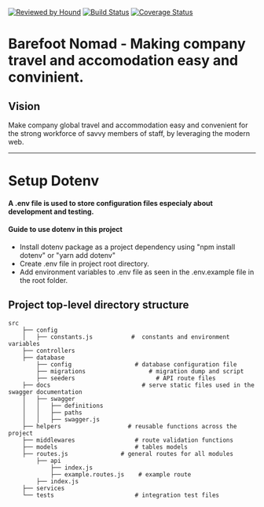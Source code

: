 [![Reviewed by Hound](https://img.shields.io/badge/Reviewed_by-Hound-green.svg)](https://houndci.com) [![Build Status](https://travis-ci.com/andela/nightcrawler-backend.svg?branch=develop)](https://travis-ci.com/andela/nightcrawler-backend) [![Coverage Status](https://coveralls.io/repos/github/andela/nightcrawler-backend/badge.svg?branch=develop)](https://coveralls.io/github/andela/nightcrawler-backend?branch=develop)

# Barefoot Nomad - Making company travel and accomodation easy and convinient.

## Vision

Make company global travel and accommodation easy and convenient for the strong workforce of savvy members of staff, by leveraging the modern web.

---
# Setup Dotenv

#### A .env file is used to store configuration files especialy about development and testing.

#### Guide to use dotenv in this project

- Install dotenv package as a project dependency using "npm install dotenv" or "yarn add dotenv"
- Create .env file in project root directory.
- Add environment variables to .env file as seen in the .env.example file in the root folder.

## Project top-level directory structure

```    
src
    ├── config
    │   ├── constants.js           #  constants and environment variables
    ├── controllers               
    ├── database
        ├── config                  # database configuration file
        ├── migrations                  # migration dump and script
        ├── seeders                       # API route files
    ├── docs                          # serve static files used in the swagger documentation
    │   ├── swagger    
    │   │   ├── definitions     
    │   │   ├── paths     
    │   │   ├── swagger.js 
    ├── helpers                   # reusable functions across the project
    ├── middlewares                 # route validation functions
    ├── models                      # tables models
    ├── routes.js               # general routes for all modules
        ├── api    
            ├── index.js    
            ├── example.routes.js    # example route
        ├── index.js    
    ├── services
    └── tests                       # integration test files
  ```
